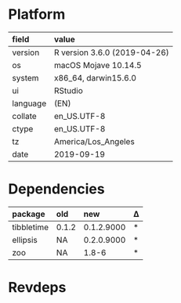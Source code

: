 # Platform

|field    |value                        |
|:--------|:----------------------------|
|version  |R version 3.6.0 (2019-04-26) |
|os       |macOS Mojave 10.14.5         |
|system   |x86_64, darwin15.6.0         |
|ui       |RStudio                      |
|language |(EN)                         |
|collate  |en_US.UTF-8                  |
|ctype    |en_US.UTF-8                  |
|tz       |America/Los_Angeles          |
|date     |2019-09-19                   |

# Dependencies

|package    |old   |new        |Δ  |
|:----------|:-----|:----------|:--|
|tibbletime |0.1.2 |0.1.2.9000 |*  |
|ellipsis   |NA    |0.2.0.9000 |*  |
|zoo        |NA    |1.8-6      |*  |

# Revdeps

